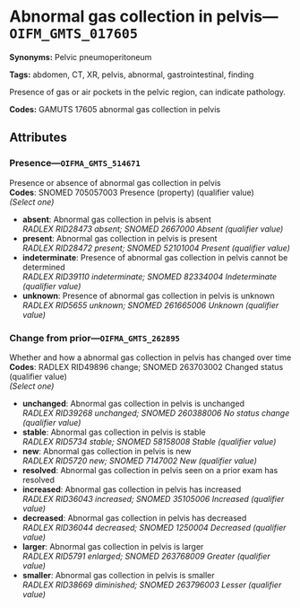 # Abnormal gas collection in pelvis—`OIFM_GMTS_017605`

**Synonyms:** Pelvic pneumoperitoneum

**Tags:** abdomen, CT, XR, pelvis, abnormal, gastrointestinal, finding

Presence of gas or air pockets in the pelvic region, can indicate pathology.

**Codes:** GAMUTS 17605 abnormal gas collection in pelvis

## Attributes

### Presence—`OIFMA_GMTS_514671`

Presence or absence of abnormal gas collection in pelvis  
**Codes**: SNOMED 705057003 Presence (property) (qualifier value)  
*(Select one)*

- **absent**: Abnormal gas collection in pelvis is absent  
_RADLEX RID28473 absent; SNOMED 2667000 Absent (qualifier value)_
- **present**: Abnormal gas collection in pelvis is present  
_RADLEX RID28472 present; SNOMED 52101004 Present (qualifier value)_
- **indeterminate**: Presence of abnormal gas collection in pelvis cannot be determined  
_RADLEX RID39110 indeterminate; SNOMED 82334004 Indeterminate (qualifier value)_
- **unknown**: Presence of abnormal gas collection in pelvis is unknown  
_RADLEX RID5655 unknown; SNOMED 261665006 Unknown (qualifier value)_

### Change from prior—`OIFMA_GMTS_262895`

Whether and how a abnormal gas collection in pelvis has changed over time  
**Codes**: RADLEX RID49896 change; SNOMED 263703002 Changed status (qualifier value)  
*(Select one)*

- **unchanged**: Abnormal gas collection in pelvis is unchanged  
_RADLEX RID39268 unchanged; SNOMED 260388006 No status change (qualifier value)_
- **stable**: Abnormal gas collection in pelvis is stable  
_RADLEX RID5734 stable; SNOMED 58158008 Stable (qualifier value)_
- **new**: Abnormal gas collection in pelvis is new  
_RADLEX RID5720 new; SNOMED 7147002 New (qualifier value)_
- **resolved**: Abnormal gas collection in pelvis seen on a prior exam has resolved  
- **increased**: Abnormal gas collection in pelvis has increased  
_RADLEX RID36043 increased; SNOMED 35105006 Increased (qualifier value)_
- **decreased**: Abnormal gas collection in pelvis has decreased  
_RADLEX RID36044 decreased; SNOMED 1250004 Decreased (qualifier value)_
- **larger**: Abnormal gas collection in pelvis is larger  
_RADLEX RID5791 enlarged; SNOMED 263768009 Greater (qualifier value)_
- **smaller**: Abnormal gas collection in pelvis is smaller  
_RADLEX RID38669 diminished; SNOMED 263796003 Lesser (qualifier value)_